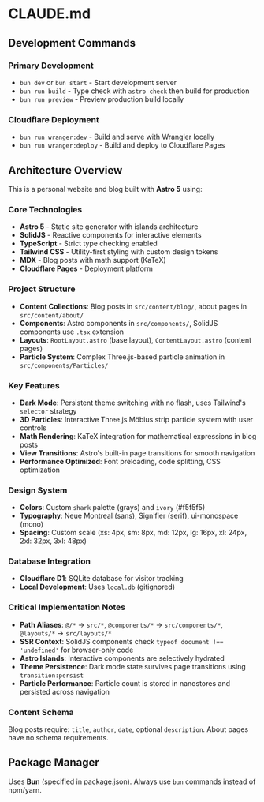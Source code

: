 # CLAUDE.md

## Development Commands

### Primary Development
- `bun dev` or `bun start` - Start development server
- `bun run build` - Type check with `astro check` then build for production
- `bun run preview` - Preview production build locally

### Cloudflare Deployment
- `bun run wranger:dev` - Build and serve with Wrangler locally
- `bun run wranger:deploy` - Build and deploy to Cloudflare Pages

## Architecture Overview

This is a personal website and blog built with **Astro 5** using:

### Core Technologies
- **Astro 5** - Static site generator with islands architecture
- **SolidJS** - Reactive components for interactive elements
- **TypeScript** - Strict type checking enabled
- **Tailwind CSS** - Utility-first styling with custom design tokens
- **MDX** - Blog posts with math support (KaTeX)
- **Cloudflare Pages** - Deployment platform

### Project Structure
- **Content Collections**: Blog posts in `src/content/blog/`, about pages in `src/content/about/`
- **Components**: Astro components in `src/components/`, SolidJS components use `.tsx` extension
- **Layouts**: `RootLayout.astro` (base layout), `ContentLayout.astro` (content pages)
- **Particle System**: Complex Three.js-based particle animation in `src/components/Particles/`

### Key Features
- **Dark Mode**: Persistent theme switching with no flash, uses Tailwind's `selector` strategy
- **3D Particles**: Interactive Three.js Möbius strip particle system with user controls
- **Math Rendering**: KaTeX integration for mathematical expressions in blog posts
- **View Transitions**: Astro's built-in page transitions for smooth navigation
- **Performance Optimized**: Font preloading, code splitting, CSS optimization

### Design System
- **Colors**: Custom `shark` palette (grays) and `ivory` (#f5f5f5)
- **Typography**: Neue Montreal (sans), Signifier (serif), ui-monospace (mono)
- **Spacing**: Custom scale (xs: 4px, sm: 8px, md: 12px, lg: 16px, xl: 24px, 2xl: 32px, 3xl: 48px)

### Database Integration
- **Cloudflare D1**: SQLite database for visitor tracking
- **Local Development**: Uses `local.db` (gitignored)

### Critical Implementation Notes
- **Path Aliases**: `@/*` → `src/*`, `@components/*` → `src/components/*`, `@layouts/*` → `src/layouts/*`
- **SSR Context**: SolidJS components check `typeof document !== 'undefined'` for browser-only code
- **Astro Islands**: Interactive components are selectively hydrated
- **Theme Persistence**: Dark mode state survives page transitions using `transition:persist`
- **Particle Performance**: Particle count is stored in nanostores and persisted across navigation

### Content Schema
Blog posts require: `title`, `author`, `date`, optional `description`. About pages have no schema requirements.

## Package Manager
Uses **Bun** (specified in package.json). Always use `bun` commands instead of npm/yarn.